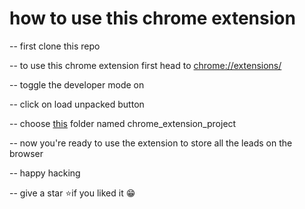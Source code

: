 # how to use this chrome extension

-- first clone this repo

-- to use this chrome extension first head to [chrome://extensions/](chrome://extensions/)

-- toggle the developer mode on

-- click on load unpacked button

-- choose [this]() folder named chrome_extension_project

-- now you're ready to use the extension to store all the leads on the browser 

-- happy hacking

-- give a star ⭐if you liked it 😁